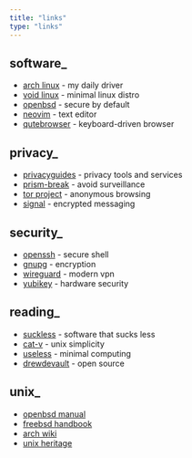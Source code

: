 ```yaml
---
title: "links"
type: "links"
---
```


## software_
- [arch linux](https://archlinux.org) - my daily driver
- [void linux](https://voidlinux.org) - minimal linux distro
- [openbsd](https://openbsd.org) - secure by default
- [neovim](https://neovim.io) - text editor
- [qutebrowser](https://qutebrowser.org) - keyboard-driven browser

## privacy_
- [privacyguides](https://privacyguides.org) - privacy tools and services
- [prism-break](https://prism-break.org) - avoid surveillance
- [tor project](https://torproject.org) - anonymous browsing
- [signal](https://signal.org) - encrypted messaging

## security_
- [openssh](https://openssh.com) - secure shell
- [gnupg](https://gnupg.org) - encryption
- [wireguard](https://wireguard.com) - modern vpn
- [yubikey](https://yubico.com) - hardware security

## reading_
- [suckless](https://suckless.org) - software that sucks less
- [cat-v](http://cat-v.org) - unix simplicity
- [useless](https://useless.computer) - minimal computing
- [drewdevault](https://drewdevault.com) - open source

## unix_
- [openbsd manual](https://man.openbsd.org)
- [freebsd handbook](https://docs.freebsd.org/en/books/handbook)
- [arch wiki](https://wiki.archlinux.org)
- [unix heritage](https://www.tuhs.org) 